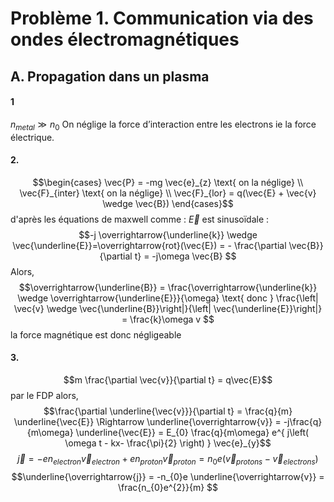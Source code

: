 # Problème 1. Communication via des ondes électromagnétiques
## A. Propagation dans un plasma
#### 1
$n_{metal} \gg n_{0}$ 
On néglige la force d’interaction entre les electrons ie la force électrique. 

#### 2.
$$\begin{cases}
\vec{P} = -mg \vec{e}_{z} \text{ on la néglige} \\
\vec{F}_{inter} \text{ on la néglige} \\
\vec{F}_{lor} = q(\vec{E} + \vec{v} \wedge \vec{B}) 
\end{cases}$$
d'après les équations de maxwell comme : $\vec{E}$ est sinusoïdale : 
$$-j \overrightarrow{\underline{k}} \wedge \vec{\underline{E}}=\overrightarrow{rot}(\vec{E}) = - \frac{\partial \vec{B}}{\partial t} = -j\omega \vec{B} $$
Alors, 
$$\overrightarrow{\underline{B}} = \frac{\overrightarrow{\underline{k}} \wedge \overrightarrow{\underline{E}}}{\omega} \text{ donc } \frac{\left| \vec{v} \wedge \vec{\underline{B}}\right|}{\left| \vec{\underline{E}}\right|} = \frac{k}\omega v $$
la force magnétique est donc négligeable

#### 3.
$$m \frac{\partial \vec{v}}{\partial t}  = q\vec{E}$$
par le FDP alors, 
$$\frac{\partial \underline{\vec{v}}}{\partial t}  = \frac{q}{m} \underline{\vec{E}} \Rightarrow  \underline{\overrightarrow{v}} = -j\frac{q}{m\omega} \underline{\vec{E}} = E_{0} \frac{q}{m\omega} e^{ j\left( \omega t - kx- \frac{\pi}{2} \right) }  \vec{e}_{y}$$
$$\vec{j} = -en_{electron}\vec{v}_{electron} + en_{proton}\vec{v}_{proton} = n_{0}e(\vec{v}_{protons}- \vec{v}_{electrons})$$
$$\underline{\overrightarrow{j}} = -n_{0}e \underline{\overrightarrow{v}} = \frac{n_{0}e^{2}}{m} $$
